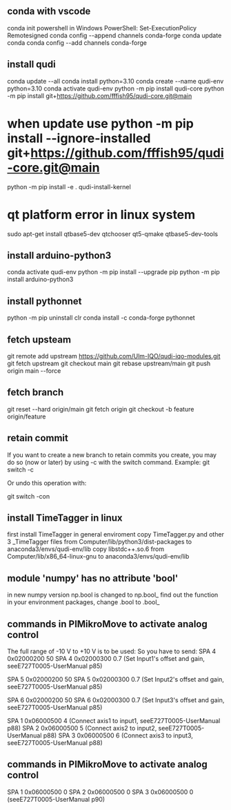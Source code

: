 ## conda with vscode
conda init powershell
in Windows PowerShell: Set-ExecutionPolicy Remotesigned
conda config --append channels conda-forge
conda update conda
conda config --add channels conda-forge

## install qudi
conda update --all
conda install python=3.10
conda create --name qudi-env python=3.10
conda activate qudi-env
python -m pip install qudi-core
python -m pip install git+https://github.com/fffish95/qudi-core.git@main  
# when update use python -m pip install --ignore-installed git+https://github.com/fffish95/qudi-core.git@main
python -m pip install -e .
qudi-install-kernel

# qt platform error in linux system
sudo apt-get install qtbase5-dev qtchooser qt5-qmake qtbase5-dev-tools

## install arduino-python3
conda activate qudi-env
python -m pip install --upgrade pip
python -m pip install arduino-python3

## install pythonnet
python -m pip uninstall clr
conda install -c conda-forge pythonnet

## fetch upsteam
git remote add upstream https://github.com/Ulm-IQO/qudi-iqo-modules.git
git fetch upstream
git checkout main
git rebase upstream/main
git push origin main --force

## fetch branch
git reset --hard origin/main
git fetch origin
git checkout -b feature origin/feature

## retain commit
If you want to create a new branch to retain commits you create, you may
do so (now or later) by using -c with the switch command. Example:
  git switch -c <new-branch-name>

Or undo this operation with:

  git switch -con


## install TimeTagger in linux
first install TimeTagger in general enviroment
copy TimeTagger.py and other 3 _TimeTagger files from Computer/lib/python3/dist-packages to anaconda3/envs/qudi-env/lib
copy libstdc++.so.6 from Computer/lib/x86_64-linux-gnu to anaconda3/envs/qudi-env/lib

## module 'numpy' has no attribute 'bool'
in new numpy version np.bool is changed to np.bool_
find out the function in your environment packages, change .bool to .bool_


## commands in PIMikroMove to activate analog control
The full range of -10 V to +10 V is to be used:
So you have to send:
SPA 4 0x02000200 50 
SPA 4 0x02000300 0.7 (Set Input1's offset and gain, seeE727T0005-UserManual p85)

SPA 5 0x02000200 50 
SPA 5 0x02000300 0.7 (Set Input2's offset and gain, seeE727T0005-UserManual p85)

SPA 6 0x02000200 50 
SPA 6 0x02000300 0.7 (Set Input3's offset and gain, seeE727T0005-UserManual p85)

SPA 1 0x06000500 4 (Connect axis1 to input1, seeE727T0005-UserManual p88)
SPA 2 0x06000500 5 (Connect axis2 to input2, seeE727T0005-UserManual p88)
SPA 3 0x06000500 6 (Connect axis3 to input3, seeE727T0005-UserManual p88)

## commands in PIMikroMove to activate analog control
SPA 1 0x06000500 0 
SPA 2 0x06000500 0 
SPA 3 0x06000500 0  (seeE727T0005-UserManual p90)